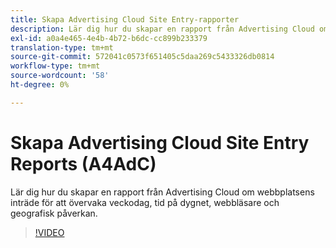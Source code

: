 ```yaml
---
title: Skapa Advertising Cloud Site Entry-rapporter
description: Lär dig hur du skapar en rapport från Advertising Cloud om webbplatsens inträde för att övervaka veckodag, tid på dygnet, webbläsare och geografisk påverkan.
exl-id: a0a4e465-4e4b-4b72-b6dc-cc899b233379
translation-type: tm+mt
source-git-commit: 572041c0573f651405c5daa269c5433326db0814
workflow-type: tm+mt
source-wordcount: '58'
ht-degree: 0%

---
```


# Skapa Advertising Cloud Site Entry Reports (A4AdC)

Lär dig hur du skapar en rapport från Advertising Cloud om webbplatsens inträde för att övervaka veckodag, tid på dygnet, webbläsare och geografisk påverkan.

>[!VIDEO](https://video.tv.adobe.com/v/33921)
